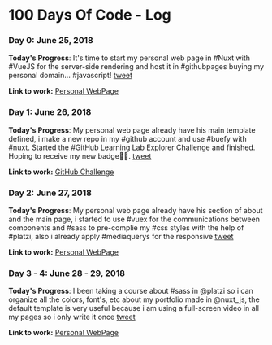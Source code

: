 # 100 Days Of Code - Log

<!-- ### Day 0: February 30, 2016 (Example 1)
##### (delete me or comment me out)

**Today's Progress**: Fixed CSS, worked on canvas functionality for the app.

**Thoughts:** I really struggled with CSS, but, overall, I feel like I am slowly getting better at it. Canvas is still new for me, but I managed to figure out some basic functionality.

**Link to work:** [Calculator App](http://www.example.com)
-->

### Day 0: June 25, 2018

**Today's Progress**: It's time to start my personal web page in #Nuxt with #VueJS for the server-side rendering and host it in #githubpages buying my personal domain... #javascript!
[tweet](https://twitter.com/cgonzalezp91/status/1011282205610520576)

**Link to work:** [Personal WebPage](https://github.com/cgonzalezp91/cgonzalezp91.git)

### Day 1: June 26, 2018

**Today's Progress**: My personal web page already have his main template defined, i make a new repo in my #github account and use #buefy with #nuxt. 
Started the #GitHub Learning Lab Explorer Challenge and finished. Hoping to receive my new badge🙏🏼. 
[tweet](https://twitter.com/cgonzalezp91/status/1011667335156060165)

**Link to work:** [GitHub Challenge](https://github.community/t5/GitHub-Learning-Lab-Explorer/Carlos-Learning-Challenge/cns-p/9207)

### Day 2: June 27, 2018

**Today's Progress**: My personal web page already have his section of about and the main page, i started to use #vuex for the communications between components and #sass to pre-complie my #css styles with the help of #platzi, also i already apply #mediaquerys for the responsive
[tweet](https://twitter.com/cgonzalezp91/status/1012103964240773126)

**Link to work:** [Personal WebPage](https://github.com/cgonzalezp91/cgonzalezp91.git)

### Day 3 - 4: June 28 - 29, 2018

**Today's Progress**: I been taking a course about #sass in @platzi so i can organize all the colors, font's, etc about my portfolio made in @nuxt_js, the default template is very useful because i am using a full-screen video in all my pages so i only write it once
[tweet](https://twitter.com/cgonzalezp91/status/1012768584374870016)

**Link to work:** [Personal WebPage](https://github.com/cgonzalezp91/cgonzalezp91.git)
